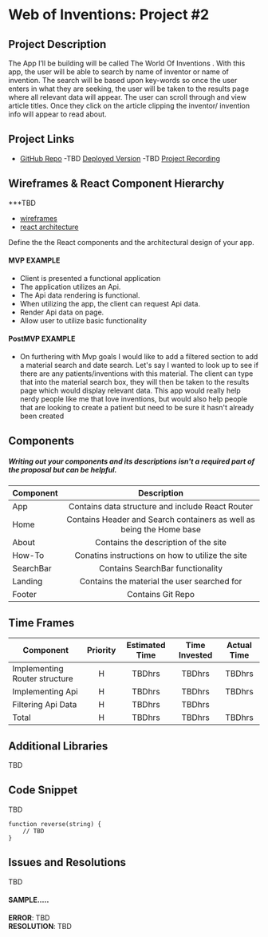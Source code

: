 # Web of Inventions: Project #2
## Project Description
The App I’ll be building will be called The World Of Inventions . With this app, the user will be able to search by name of inventor or name of invention. The search will be based upon key-words so once the user enters in what they are seeking, the user will be taken to the results page where all relevant data will appear. The user can scroll through and view article titles. Once they click on the article clipping the inventor/ invention info will appear to read about.

## Project Links
- [GitHub Repo](https://github.com/bd6981/invention.git)
-TBD [Deployed Version]()
-TBD [Project Recording]()

## Wireframes & React Component Hierarchy
***TBD
- [wireframes]()
- [react architecture]()

Define the the React components and the architectural design of your app.


#### MVP EXAMPLE
- Client is presented a functional application
- The application utilizes an Api.
- The Api data rendering is functional.
- When utilizing the app, the client can request Api data.
- Render Api data on page. 
- Allow user to utilize basic functionality

#### PostMVP EXAMPLE

- On furthering with Mvp goals I would like to add a filtered section to add a material search and date search. Let's say I wanted to look up to see if there are any patients/inventions with this material. The client can type that into the material search box, they will then be taken to the results page which would display relevant data. This app would really help nerdy people like me that love inventions, but would also help people that are looking to create a patient but need to be sure it hasn't already been created

## Components
##### Writing out your components and its descriptions isn't a required part of the proposal but can be helpful.


| Component | Description | 
| --- | :---: |   
| App | Contains data structure and include React Router| 
| Home | Contains Header and Search containers as well as being the Home base| 
| About | Contains the description of the site| 
| How-To | Conatins instructions on how to utilize the site|
| SearchBar | Contains SearchBar functionality| 
| Landing | Contains the material the user searched for| 
| Footer | Contains Git Repo| 

## Time Frames

| Component | Priority | Estimated Time | Time Invested | Actual Time |
| --- | :---: |  :---: | :---: | :---: |
| Implementing Router structure | H | TBDhrs| TBDhrs | TBDhrs |
| Implementing Api | H | TBDhrs| TBDhrs | TBDhrs |
| Filtering Api Data | H | TBDhrs| TBDhrs |
| Total | H | TBDhrs| TBDhrs | TBDhrs |

## Additional Libraries
TBD

## Code Snippet
TBD

```
function reverse(string) {
	// TBD
}
```

## Issues and Resolutions
 TBD

#### SAMPLE.....
**ERROR**: TBD                               
**RESOLUTION**: TBD
